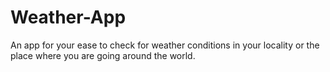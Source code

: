 # Weather-App
An app for your ease to check for weather conditions in your locality or the place where you are going around the world.
